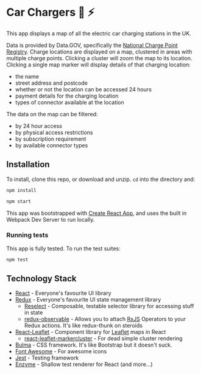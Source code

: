 # Car Chargers :car: :zap:

This app displays a map of all the electric car charging stations in the UK.

Data is provided by Data.GOV, specifically the [National Charge Point Registry](https://data.gov.uk/dataset/1ce239a6-d720-4305-ab52-17793fedfac3/national-charge-point-registry). Charge locations are displayed on a map, clustered in areas with multiple charge points. Clicking a cluster will zoom the map to its location. Clicking a single map marker will display details of that charging location:

- the name
- street address and postcode
- whether or not the location can be accessed 24 hours
- payment details for the charging location
- types of connector available at the location

The data on the map can be filtered:

- by 24 hour access
- by physical access restrictions
- by subscription requirement
- by available connector types

## Installation

To install, clone this repo, or download and unzip. `cd` into the directory and:

```bash
npm install
```

```bash
npm start
```

This app was bootstrapped with [Create React App](https://github.com/facebook/create-react-app), and uses the built in Webpack Dev Server to run locally.

### Running tests

This app is fully tested. To run the test suites:

```bash
npm test
```

## Technology Stack

- [React](https://reactjs.org/) - Everyone's favourite UI library
- [Redux](https://redux.js.org/) - Everyone's favourite UI state management library
  - [Reselect](https://github.com/reduxjs/reselect) - Composable, testable selector library for accessing stuff in state
  - [redux-observable](https://redux-observable.js.org/) - Allows you to attach [RxJS](https://rxjs-dev.firebaseapp.com/) Operators to your Redux actions. It's like redux-thunk on steroids
- [React-Leaflet](https://react-leaflet.js.org/) - Component library for [Leaflet](https://leafletjs.com/) maps in React
  - [react-leaflet-markercluster](https://www.npmjs.com/package/react-leaflet-markercluster) - For dead simple cluster rendering
- [Bulma](https://bulma.io/) - CSS framework. It's like Bootstrap but it doesn't suck.
- [Font Awesome](https://fontawesome.com/) - For awesome icons
- [Jest](https://jestjs.io/) - Testing framework
- [Enzyme](https://github.com/airbnb/enzyme) - Shallow test renderer for React (and more...)
